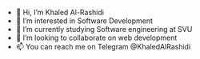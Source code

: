 - 👋 Hi, I’m Khaled Al-Rashidi
- 👀 I’m interested in Software Development
- 🌱 I’m currently studying Software engineering at SVU
- 💞️ I’m looking to collaborate on web development
- 📫 You can reach me on Telegram @KhaledAlRashidi 

